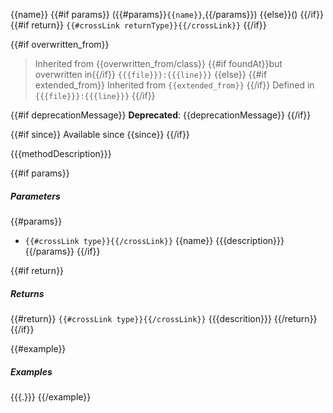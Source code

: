 
{{name}} {{#if params}}
({{#params}}`{{name}}`,{{/params}})
{{else}}()
{{/if}}
{{#if return}}
`{{#crossLink returnType}}{{/crossLink}}`
{{/if}}

{{#if overwritten_from}}
> Inherited from {{overwritten_from/class}} {{#if foundAt}}but overwritten in{{/if}} `{{{file}}}:{{{line}}}`
{{else}}
{{#if extended_from}}
> Inherited from `{{extended_from}}`
{{/if}}
Defined in `{{{file}}}:{{{line}}}`
{{/if}}

{{#if deprecationMessage}}
**Deprecated**: {{deprecationMessage}}
{{/if}}

{{#if since}}
Available since {{since}}
{{/if}}

{{{methodDescription}}}

{{#if params}}
##### Parameters
{{#params}}
- `{{#crossLink type}}{{/crossLink}}` {{name}} {{{description}}}
{{/params}}
{{/if}}

{{#if return}}
##### Returns
{{#return}}
`{{#crossLink type}}{{/crossLink}}` {{{descrition}}}
{{/return}}
{{/if}}

{{#example}}
##### Examples

{{{.}}}
{{/example}}

